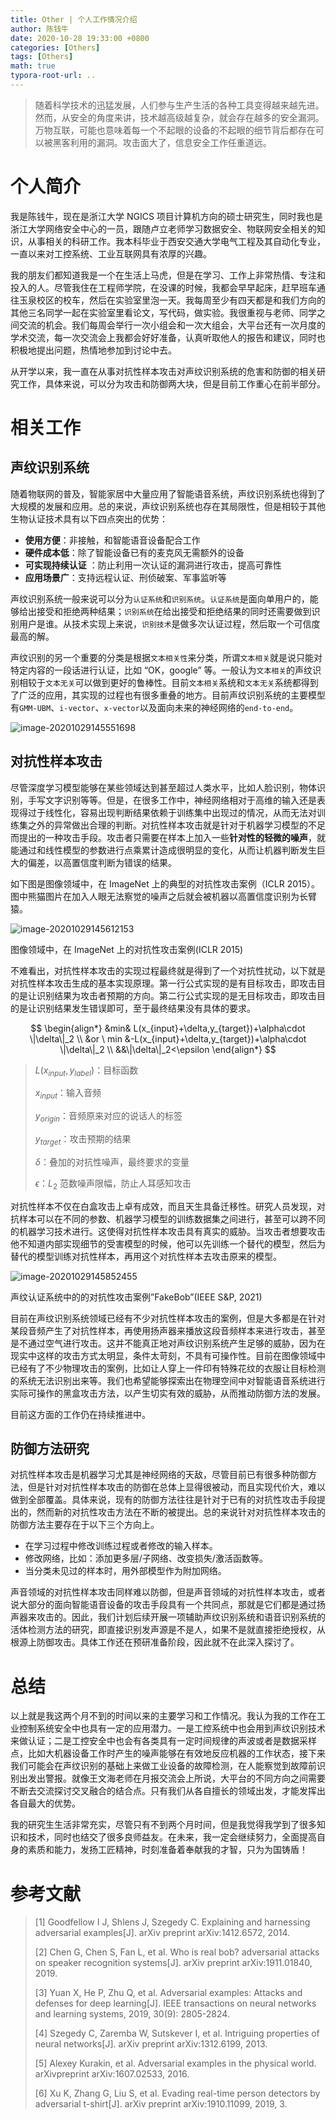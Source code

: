 ```yaml
---
title: Other | 个人工作情况介绍
author: 陈钱牛
date: 2020-10-28 19:33:00 +0800
categories: [Others]
tags: [Others]
math: true
typora-root-url: ..
---
```


> 随着科学技术的迅猛发展，人们参与生产生活的各种工具变得越来越先进。然而，从安全的角度来讲，技术越高级越复杂，就会存在越多的安全漏洞。万物互联，可能也意味着每一个不起眼的设备的不起眼的细节背后都存在可以被黑客利用的漏洞。攻击面大了，信息安全工作任重道远。

# 个人简介

我是陈钱牛，现在是浙江大学 NGICS 项目计算机方向的硕士研究生，同时我也是浙江大学网络安全中心的一员，跟随卢立老师学习数据安全、物联网安全相关的知识，从事相关的科研工作。我本科毕业于西安交通大学电气工程及其自动化专业，一直以来对工控系统、工业互联网具有浓厚的兴趣。

我的朋友们都知道我是一个在生活上马虎，但是在学习、工作上非常热情、专注和投入的人。尽管我住在工程师学院，在没课的时候，我都会早早起床，赶早班车通往玉泉校区的校车，然后在实验室里泡一天。我每周至少有四天都是和我们方向的其他三名同学一起在实验室里看论文，写代码，做实验。我很重视与老师、同学之间交流的机会。我们每周会举行一次小组会和一次大组会，大平台还有一次月度的学术交流，每一次交流会上我都会好好准备，认真听取他人的报告和建议，同时也积极地提出问题，热情地参加到讨论中去。

从开学以来，我一直在从事对抗性样本攻击对声纹识别系统的危害和防御的相关研究工作，具体来说，可以分为攻击和防御两大块，但是目前工作重心在前半部分。

# 相关工作

## 声纹识别系统

随着物联网的普及，智能家居中大量应用了智能语音系统，声纹识别系统也得到了大规模的发展和应用。总的来说，声纹识别系统也存在其局限性，但是相较于其他生物认证技术具有以下四点突出的优势：

- **使用方便**：非接触，和智能语音设备配合工作
- **硬件成本低**：除了智能设备已有的麦克风无需额外的设备
- **可实现持续认证** ：防止利用一次认证的漏洞进行攻击，提高可靠性
- **应用场景广**：支持远程认证、刑侦破案、军事监听等

声纹识别系统一般来说可以分为`认证系统`和`识别系统`。`认证系统`是面向单用户的，能够给出接受和拒绝两种结果；`识别系统`在给出接受和拒绝结果的同时还需要做到识别用户是谁。从技术实现上来说，`识别技术`是做多次认证过程，然后取一个可信度最高的解。

声纹识别的另一个重要的分类是根据`文本相关性`来分类，所谓`文本相关`就是说只能对特定内容的一段话进行认证，比如 “OK，google” 等。一般认为`文本相关`的声纹识别相较于`文本无关`可以做到更好的鲁棒性。目前`文本相关`系统和`文本无关`系统都得到了广泛的应用，其实现的过程也有很多重叠的地方。目前声纹识别系统的主要模型有`GMM-UBM`、`i-vector`、`x-vector`以及面向未来的神经网络的`end-to-end`。

![image-20201029145551698](/assets/img/posts/2020-10-27-cqn_introduce/1698.png)

## 对抗性样本攻击

尽管深度学习模型能够在某些领域达到甚至超过人类水平，比如人脸识别，物体识别，手写文字识别等等。但是，在很多工作中，神经网络相对于高维的输入还是表现得过于线性化，容易出现判断结果依赖于训练集中出现过的情况，从而无法对训练集之外的异常做出合理的判断。对抗性样本攻击就是针对于机器学习模型的不足而提出的一种攻击手段。攻击者只需要在样本上加入一些**针对性的轻微的噪声**，就能通过和线性模型的参数进行点乘累计造成很明显的变化，从而让机器判断发生巨大的偏差，以高置信度判断为错误的结果。

如下图是图像领域中，在 ImageNet 上的典型的对抗性攻击案例（ICLR 2015）。图中熊猫图片在加入人眼无法察觉的噪声之后就会被机器以高置信度识别为长臂猿。

![image-20201029145612153](/assets/img/posts/2020-10-27-cqn_introduce/2153.png)

图像领域中，在 ImageNet 上的对抗性攻击案例(ICLR 2015)

不难看出，对抗性样本攻击的实现过程最终就是得到了一个对抗性扰动，以下就是对抗性样本攻击生成的基本实现原理。第一行公式实现的是有目标攻击，即攻击目的是让识别结果为攻击者预期的方向。第二行公式实现的是无目标攻击，即攻击目的是让识别结果发生错误即可，至于最终结果没有具体的要求。

$$
\begin{align*}
&min& L(x_{input}+\delta,y_{target})+\alpha\cdot \|\delta\|_2 \\
&or \ min &-L(x_{input}+\delta,y_{target})+\alpha\cdot \|\delta\|_2 \\
&&\|\delta\|_2<\epsilon
\end{align*}
$$

> $L(x_{input},y_{label})$：目标函数
>
> $x_{input}$：输入音频
>
> $y_{origin}$：音频原来对应的说话人的标签
>
> $y_{target}$：攻击预期的结果
>
> $\delta$：叠加的对抗性噪声，最终要求的变量
>
> $\epsilon$：$L_2$ 范数噪声限幅，防止人耳感知攻击

对抗性样本不仅在白盒攻击上卓有成效，而且天生具备迁移性。研究人员发现，对抗样本可以在不同的参数、机器学习模型的训练数据集之间进行，甚至可以跨不同的机器学习技术进行。这使得对抗性样本攻击具有真实的威胁。当攻击者想要攻击他不知道内部实现细节的受害模型的时候，他可以先训练一个替代的模型，然后为替代的模型训练对抗性样本，再用这个对抗性样本去攻击原来的模型。

![image-20201029145852455](/assets/img/posts/2020-10-27-cqn_introduce/2455.png)

声纹认证系统中的的对抗性攻击案例”FakeBob”(IEEE S&P, 2021)

目前在声纹识别系统领域已经有不少对抗性样本攻击的案例，但是大多都是在针对某段音频产生了对抗性样本，再使用扬声器来播放这段音频样本来进行攻击，甚至是不通过空气进行攻击。这并不能真正地对声纹识别系统产生足够的威胁，因为在现实中这样的攻击方式太明显，条件太苛刻，不具有可操作性。目前在图像领域中已经有了不少物理攻击的案例，比如让人穿上一件印有特殊花纹的衣服让目标检测的系统无法识别出来等。我们也希望能够探索出在物理空间中对智能语音系统进行实际可操作的黑盒攻击方法，以产生切实有效的威胁，从而推动防御方法的发展。

目前这方面的工作仍在持续推进中。

## 防御方法研究

对抗性样本攻击是机器学习尤其是神经网络的天敌，尽管目前已有很多种防御方法，但是针对对抗性样本攻击的防御在总体上显得很被动，而且实现代价大，难以做到全部覆盖。具体来说，现有的防御方法往往是针对于已有的对抗性攻击手段提出的，然而新的对抗性攻击方法在不断的被提出。总的来说针对对抗性样本攻击的防御方法主要存在于以下三个方向上。

- 在学习过程中修改训练过程或者修改的输入样本。
- 修改网络，比如：添加更多层/子网络、改变损失/激活函数等。
- 当分类未见过的样本时，用外部模型作为附加网络。

声音领域的对抗性样本攻击同样难以防御，但是声音领域的对抗性样本攻击，或者说大部分的面向智能语音设备的攻击手段具有一个共同点，那就是它们都是通过扬声器来攻击的。因此，我们计划后续开展一项辅助声纹识别系统和语音识别系统的活体检测方法的研究，即直接识别发声源是不是人，如果不是就直接拒绝授权，从根源上防御攻击。具体工作还在预研准备阶段，因此就不在此深入探讨了。

# 总结

以上就是我这两个月不到的时间以来的主要学习和工作情况。我认为我的工作在工业控制系统安全中也具有一定的应用潜力。一是工控系统中也会用到声纹识别技术来做认证；二是工控安全中也会有各类具有一定时间规律的声波或者是数据采样点，比如大机器设备工作时产生的噪声能够在有效地反应机器的工作状态，接下来我们可能会在声纹识别的基础上来做工业设备的故障检测，在人能察觉到故障前识别出发出警报。就像王文海老师在月报交流会上所说，大平台的不同方向之间需要不断去交流探讨交叉融合的结合点。只有我们从各自擅长的领域出发，才能发挥出各自最大的优势。

我的研究生生活非常充实，尽管只有不到两个月时间，但是我觉得我学到了很多知识和技术，同时也结交了很多良师益友。在未来，我一定会继续努力，全面提高自身的素质和能力，发扬工匠精神，时刻准备着奉献我的才智，只为为国铸盾！

# 参考文献

> [1] Goodfellow I J, Shlens J, Szegedy C. Explaining and harnessing adversarial examples[J]. arXiv preprint arXiv:1412.6572, 2014.
>
> [2] Chen G, Chen S, Fan L, et al. Who is real bob? adversarial attacks on speaker recognition systems[J]. arXiv preprint arXiv:1911.01840, 2019.
>
> [3] Yuan X, He P, Zhu Q, et al. Adversarial examples: Attacks and defenses for deep learning[J]. IEEE transactions on neural networks and learning systems, 2019, 30(9): 2805-2824.
>
> [4] Szegedy C, Zaremba W, Sutskever I, et al. Intriguing properties of neural networks[J]. arXiv preprint arXiv:1312.6199, 2013.
>
> [5] Alexey Kurakin, et al. Adversarial examples in the physical world. arXivpreprint arXiv:1607.02533, 2016.
>
> [6] Xu K, Zhang G, Liu S, et al. Evading real-time person detectors by adversarial t-shirt[J]. arXiv preprint arXiv:1910.11099, 2019, 3.
